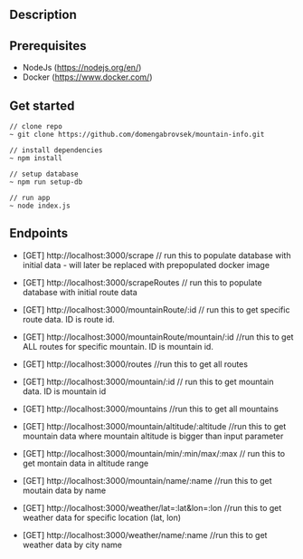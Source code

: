 ## Description



## Prerequisites

- NodeJs (<https://nodejs.org/en/>)
- Docker (<https://www.docker.com/>)

## Get started

```
// clone repo
~ git clone https://github.com/domengabrovsek/mountain-info.git

// install dependencies
~ npm install 

// setup database
~ npm run setup-db 

// run app
~ node index.js
```

## Endpoints

- [GET] http://localhost:3000/scrape // run this to populate database with initial data - will later be replaced with prepopulated docker image

- [GET] http://localhost:3000/scrapeRoutes // run this to populate database with initial route data

- [GET] http://localhost:3000/mountainRoute/:id // run this to get specific route data. ID is route id.

- [GET] http://localhost:3000/mountainRoute/mountain/:id //run this to get ALL routes for specific mountain. ID is mountain id.

- [GET] http://localhost:3000/routes //run this to get all routes

- [GET] http://localhost:3000/mountain/:id // run this to get mountain data. ID is mountain id

- [GET] http://localhost:3000/mountains //run this to get all mountains

- [GET] http://localhost:3000/mountain/altitude/:altitude //run this to get mountain data where mountain altitude is bigger than input parameter

- [GET] http://localhost:3000/mountain/min/:min/max/:max // run this to get montain data in altitude range

- [GET] http://localhost:3000/mountain/name/:name //run this to get moutain data by name

- [GET] http://localhost:3000/weather/lat=:lat&lon=:lon //run this to get weather data for specific location (lat, lon)

- [GET] http://localhost:3000/weather/name/:name //run this to get weather data by city name
